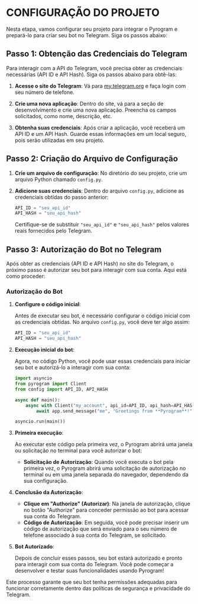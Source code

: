# CONFIGURAÇÃO DO PROJETO
Nesta etapa, vamos configurar seu projeto para integrar o Pyrogram e prepará-lo para criar seu bot no Telegram. Siga os passos abaixo:

## Passo 1: Obtenção das Credenciais do Telegram
Para interagir com a API do Telegram, você precisa obter as credenciais necessárias (API ID e API Hash). Siga os passos abaixo para obtê-las:

1. **Acesse o site do Telegram**: Vá para [my.telegram.org](https://my.telegram.org) e faça login com seu número de telefone.

2. **Crie uma nova aplicação**: Dentro do site, vá para a seção de desenvolvimento e crie uma nova aplicação. Preencha os campos solicitados, como nome, descrição, etc.

3. **Obtenha suas credenciais**: Após criar a aplicação, você receberá um API ID e um API Hash. Guarde essas informações em um local seguro, pois serão utilizadas em seu projeto.

## Passo 2: Criação do Arquivo de Configuração
1. **Crie um arquivo de configuração**: No diretório do seu projeto, crie um arquivo Python chamado `config.py`.

2. **Adicione suas credenciais**: Dentro do arquivo `config.py`, adicione as credenciais obtidas do passo anterior:
   ```python
   API_ID = "seu_api_id"
   API_HASH = "seu_api_hash"
   ```

   Certifique-se de substituir `"seu_api_id"` e `"seu_api_hash"` pelos valores reais fornecidos pelo Telegram.

## Passo 3: Autorização do Bot no Telegram
Após obter as credenciais (API ID e API Hash) no site do Telegram, o próximo passo é autorizar seu bot para interagir com sua conta. Aqui está como proceder:

### Autorização do Bot
1. **Configure o código inicial**:

   Antes de executar seu bot, é necessário configurar o código inicial com as credenciais obtidas. No arquivo `config.py`, você deve ter algo assim:

   ```python
   API_ID = "seu_api_id"
   API_HASH = "seu_api_hash"
   ```

2. **Execução inicial do bot**:

   Agora, no código Python, você pode usar essas credenciais para iniciar seu bot e autorizá-lo a interagir com sua conta:

   ```python
   import asyncio
   from pyrogram import Client
   from config import API_ID, API_HASH

   async def main():
       async with Client("my_account", api_id=API_ID, api_hash=API_HASH) as app:
           await app.send_message("me", "Greetings from **Pyrogram**!")

   asyncio.run(main())
   ```

3. **Primeira execução**:

   Ao executar este código pela primeira vez, o Pyrogram abrirá uma janela ou solicitação no terminal para você autorizar o bot:

   - **Solicitação de Autorização**: Quando você executa o bot pela primeira vez, o Pyrogram abrirá uma solicitação de autorização no terminal ou em uma janela separada do navegador, dependendo da sua configuração.

4. **Conclusão da Autorização**:

   - **Clique em "Authorize" (Autorizar)**: Na janela de autorização, clique no botão "Authorize" para conceder permissão ao bot para acessar sua conta do Telegram.
   - **Código de Autorização**: Em seguida, você pode precisar inserir um código de autorização que será enviado para o seu número de telefone associado à sua conta do Telegram, se solicitado.

5. **Bot Autorizado**:

   Depois de concluir esses passos, seu bot estará autorizado e pronto para interagir com sua conta do Telegram. Você pode começar a desenvolver e testar suas funcionalidades usando Pyrogram!

Este processo garante que seu bot tenha permissões adequadas para funcionar corretamente dentro das políticas de segurança e privacidade do Telegram.

